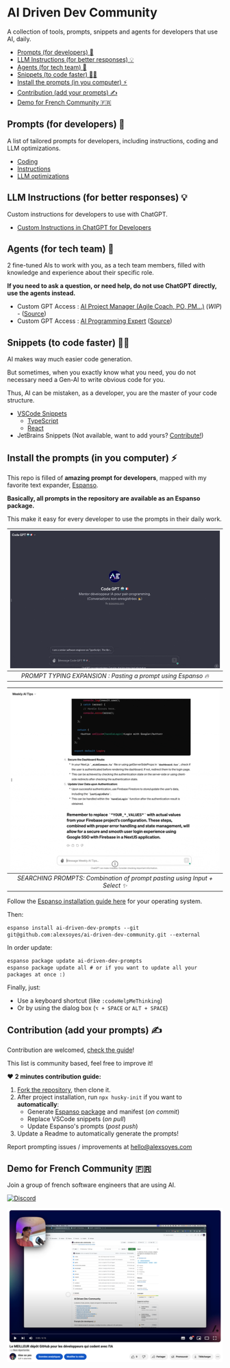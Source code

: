 # AI Driven Dev Community

A collection of tools, prompts, snippets and agents for developers that use AI, daily.

- [Prompts (for developers) 📝](#prompts-for-developers-)
- [LLM Instructions (for better responses) 💡](#llm-instructions-for-better-responses-)
- [Agents (for tech team) 🤖](#agents-for-tech-team-)
- [Snippets (to code faster) 🧑‍💻](#snippets-to-code-faster-)
- [Install the prompts (in you computer) ⚡️](#install-the-prompts-in-you-computer-️)
- [Contribution (add your prompts) ✍️](#contribution-add-your-prompts-️)
- [Demo for French Community 🇫🇷](#demo-for-french-community-)

## Prompts (for developers) 📝

A list of tailored prompts for developers, including instructions, coding and LLM optimizations.

- [Coding](./prompts/code.md)
- [Instructions](./prompts/instruct.md)
- [LLM optimizations](./prompts//llm.md)

## LLM Instructions (for better responses) 💡

Custom instructions for developers to use with ChatGPT.

- [Custom Instructions in ChatGPT for Developers](./llm/chatgpt-custom-instructions-developer.md)

## Agents (for tech team) 🤖

2 fine-tuned AIs to work with you, as a tech team members, filled with knowledge and experience about their specific role.

**If you need to ask a question, or need help, do not use ChatGPT directly, use the agents instead.**

- Custom GPT Access : [AI Project Manager (Agile Coach, PO, PM...)](https://chat.openai.com/g/g-KbmBiVnyq-agile-gpt) (*WIP*) - ([Source](./agents/agile-coach.md))
- Custom GPT Access : [AI Programming Expert](https://chat.openai.com/g/g-RmIJzZYzS-developpeur-ia) ([Source](./agents/senior-developer.md))

## Snippets (to code faster) 🧑‍💻

AI makes way much easier code generation.

But sometimes, when you exactly know what you need, you do not necessary need a Gen-AI to write obvious code for you.

Thus, AI can be mistaken, as a developer, you are the master of your code structure.

- [VSCode Snippets](./snippets/vscode/)
  - [TypeScript](./snippets/vscode/typescript.json)
  - [React](./snippets/vscode/typescriptreact.json)
- JetBrains Snippets (Not available, want to add yours? [Contribute!](./contributing.md))

## Install the prompts (in you computer) ⚡️

This repo is filled of **amazing prompt for developers**, mapped with my favorite text expander, [Espanso](https://espanso.org).

**Basically, all prompts in the repository are available as an Espanso package.**

This make it easy for every developer to use the prompts in their daily work.

| ![Text expander with AI](docs/images/espanso-code-gpt.gif) |
|:--:|
| *PROMPT TYPING EXPANSION : Pasting a prompt using Espanso 🔥* |

| ![Text expander form with Select and Input](docs/images/espanso-form-with-select.gif) |
|:--:|
| *SEARCHING PROMPTS: Combination of prompt pasting using Input + Select ✨* |

Follow the [Espanso installation guide here](https://espanso.org/install/) for your operating system.

Then:

```shell
espanso install ai-driven-dev-prompts --git git@github.com:alexsoyes/ai-driven-dev-community.git --external
```

In order update:

```shell
espanso package update ai-driven-dev-prompts
espanso package update all # or if you want to update all your packages at once :)
```

Finally, just:

- Use a keyboard shortcut (like `:codeHelpMeThinking`)
- Or by using the dialog box (`⌥ + SPACE` or `ALT + SPACE`)

## Contribution (add your prompts) ✍️

Contribution are welcomed, [check the guide](./contributing.md)!

This list is community based, feel free to improve it!

❤️ **2 minutes contribution guide:**

1. [Fork the repository](https://github.com/alexsoyes/ai-driven-dev-community/fork), then clone it.
2. After project installation, run `npx husky-init` if you want to **automatically**:
   - Generate [Espanso package](./ai-driven-dev-prompts/package.yml) and manifest (*on commit*)
   - Replace VSCode snippets (*on pull*)
   - Update Espanso's prompts (*post push*)
3. Update a Readme to automatically generate the prompts!

Report prompting issues / improvements at [hello@alexsoyes.com](mailto:hello@alexsoyes.com)

## Demo for French Community 🇫🇷

Join a group of french software engineers that are using AI.

[![Discord](https://img.shields.io/badge/Discord-7289DA?style=for-the-badge&logo=discord&logoColor=white)](https://discord.gg/mcNwacZCvC)

[![AI Driven Dev Community présentation dépôt](docs/images/AIDDC-yt.png)](http://www.youtube.com/watch?v=1YvECxOn2_Q)
